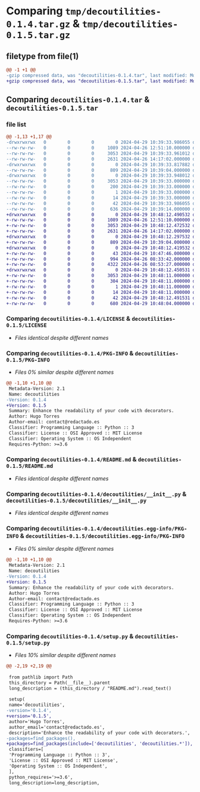 # Comparing `tmp/decoutilities-0.1.4.tar.gz` & `tmp/decoutilities-0.1.5.tar.gz`

## filetype from file(1)

```diff
@@ -1 +1 @@
-gzip compressed data, was "decoutilities-0.1.4.tar", last modified: Mon Apr 29 10:39:34 2024, max compression
+gzip compressed data, was "decoutilities-0.1.5.tar", last modified: Mon Apr 29 10:48:12 2024, max compression
```

## Comparing `decoutilities-0.1.4.tar` & `decoutilities-0.1.5.tar`

### file list

```diff
@@ -1,13 +1,17 @@
-drwxrwxrwx   0        0        0        0 2024-04-29 10:39:33.986055 decoutilities-0.1.4/
--rw-rw-rw-   0        0        0     1089 2024-04-26 12:51:10.000000 decoutilities-0.1.4/LICENSE
--rw-rw-rw-   0        0        0     3053 2024-04-29 10:39:33.961012 decoutilities-0.1.4/PKG-INFO
--rw-rw-rw-   0        0        0     2631 2024-04-26 14:17:02.000000 decoutilities-0.1.4/README.md
-drwxrwxrwx   0        0        0        0 2024-04-29 10:39:33.817882 decoutilities-0.1.4/decoutilities/
--rw-rw-rw-   0        0        0      809 2024-04-29 10:39:04.000000 decoutilities-0.1.4/decoutilities/__init__.py
-drwxrwxrwx   0        0        0        0 2024-04-29 10:39:33.948012 decoutilities-0.1.4/decoutilities.egg-info/
--rw-rw-rw-   0        0        0     3053 2024-04-29 10:39:33.000000 decoutilities-0.1.4/decoutilities.egg-info/PKG-INFO
--rw-rw-rw-   0        0        0      200 2024-04-29 10:39:33.000000 decoutilities-0.1.4/decoutilities.egg-info/SOURCES.txt
--rw-rw-rw-   0        0        0        1 2024-04-29 10:39:33.000000 decoutilities-0.1.4/decoutilities.egg-info/dependency_links.txt
--rw-rw-rw-   0        0        0       14 2024-04-29 10:39:33.000000 decoutilities-0.1.4/decoutilities.egg-info/top_level.txt
--rw-rw-rw-   0        0        0       42 2024-04-29 10:39:33.986055 decoutilities-0.1.4/setup.cfg
--rw-rw-rw-   0        0        0      636 2024-04-29 10:39:14.000000 decoutilities-0.1.4/setup.py
+drwxrwxrwx   0        0        0        0 2024-04-29 10:48:12.490532 decoutilities-0.1.5/
+-rw-rw-rw-   0        0        0     1089 2024-04-26 12:51:10.000000 decoutilities-0.1.5/LICENSE
+-rw-rw-rw-   0        0        0     3053 2024-04-29 10:48:12.472532 decoutilities-0.1.5/PKG-INFO
+-rw-rw-rw-   0        0        0     2631 2024-04-26 14:17:02.000000 decoutilities-0.1.5/README.md
+drwxrwxrwx   0        0        0        0 2024-04-29 10:48:12.297532 decoutilities-0.1.5/decoutilities/
+-rw-rw-rw-   0        0        0      809 2024-04-29 10:39:04.000000 decoutilities-0.1.5/decoutilities/__init__.py
+drwxrwxrwx   0        0        0        0 2024-04-29 10:48:12.419532 decoutilities-0.1.5/decoutilities/config/
+-rw-rw-rw-   0        0        0       43 2024-04-29 10:47:46.000000 decoutilities-0.1.5/decoutilities/config/__init__.py
+-rw-rw-rw-   0        0        0      994 2024-04-26 08:33:42.000000 decoutilities-0.1.5/decoutilities/config/config.py
+-rw-rw-rw-   0        0        0     4322 2024-04-26 08:53:27.000000 decoutilities-0.1.5/decoutilities/config/configContainer.py
+drwxrwxrwx   0        0        0        0 2024-04-29 10:48:12.450531 decoutilities-0.1.5/decoutilities.egg-info/
+-rw-rw-rw-   0        0        0     3053 2024-04-29 10:48:11.000000 decoutilities-0.1.5/decoutilities.egg-info/PKG-INFO
+-rw-rw-rw-   0        0        0      304 2024-04-29 10:48:11.000000 decoutilities-0.1.5/decoutilities.egg-info/SOURCES.txt
+-rw-rw-rw-   0        0        0        1 2024-04-29 10:48:11.000000 decoutilities-0.1.5/decoutilities.egg-info/dependency_links.txt
+-rw-rw-rw-   0        0        0       14 2024-04-29 10:48:11.000000 decoutilities-0.1.5/decoutilities.egg-info/top_level.txt
+-rw-rw-rw-   0        0        0       42 2024-04-29 10:48:12.491531 decoutilities-0.1.5/setup.cfg
+-rw-rw-rw-   0        0        0      680 2024-04-29 10:48:04.000000 decoutilities-0.1.5/setup.py
```

### Comparing `decoutilities-0.1.4/LICENSE` & `decoutilities-0.1.5/LICENSE`

 * *Files identical despite different names*

### Comparing `decoutilities-0.1.4/PKG-INFO` & `decoutilities-0.1.5/PKG-INFO`

 * *Files 0% similar despite different names*

```diff
@@ -1,10 +1,10 @@
 Metadata-Version: 2.1
 Name: decoutilities
-Version: 0.1.4
+Version: 0.1.5
 Summary: Enhance the readability of your code with decorators.
 Author: Hugo Torres
 Author-email: contact@redactado.es
 Classifier: Programming Language :: Python :: 3
 Classifier: License :: OSI Approved :: MIT License
 Classifier: Operating System :: OS Independent
 Requires-Python: >=3.6
```

### Comparing `decoutilities-0.1.4/README.md` & `decoutilities-0.1.5/README.md`

 * *Files identical despite different names*

### Comparing `decoutilities-0.1.4/decoutilities/__init__.py` & `decoutilities-0.1.5/decoutilities/__init__.py`

 * *Files identical despite different names*

### Comparing `decoutilities-0.1.4/decoutilities.egg-info/PKG-INFO` & `decoutilities-0.1.5/decoutilities.egg-info/PKG-INFO`

 * *Files 0% similar despite different names*

```diff
@@ -1,10 +1,10 @@
 Metadata-Version: 2.1
 Name: decoutilities
-Version: 0.1.4
+Version: 0.1.5
 Summary: Enhance the readability of your code with decorators.
 Author: Hugo Torres
 Author-email: contact@redactado.es
 Classifier: Programming Language :: Python :: 3
 Classifier: License :: OSI Approved :: MIT License
 Classifier: Operating System :: OS Independent
 Requires-Python: >=3.6
```

### Comparing `decoutilities-0.1.4/setup.py` & `decoutilities-0.1.5/setup.py`

 * *Files 10% similar despite different names*

```diff
@@ -2,19 +2,19 @@
 
 from pathlib import Path
 this_directory = Path(__file__).parent
 long_description = (this_directory / "README.md").read_text()
 
 setup(
 name='decoutilities',
-version='0.1.4',
+version='0.1.5',
 author='Hugo Torres',
 author_email='contact@redactado.es',
 description='Enhance the readability of your code with decorators.',
-packages=find_packages(),
+packages=find_packages(include=['decoutilities', 'decoutilities.*']),
 classifiers=[
 'Programming Language :: Python :: 3',
 'License :: OSI Approved :: MIT License',
 'Operating System :: OS Independent',
 ],
 python_requires='>=3.6',
 long_description=long_description,
```

